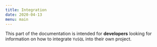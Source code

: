 ```yaml
---
title: Integration
date: 2020-04-13
menu: main
---
```


This part of the documentation is intended for **developers** looking for information on how to integrate `YoSQL` 
into their own project. 
